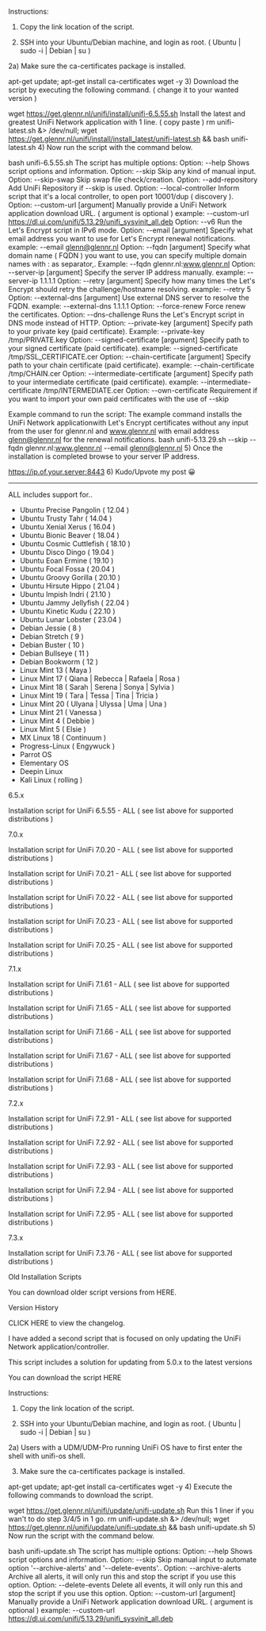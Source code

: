 Instructions:

 

1) Copy the link location of the script.

2) SSH into your Ubuntu/Debian machine, and login as root. ( Ubuntu | sudo -i | Debian | su )

2a) Make sure the ca-certificates package is installed.

apt-get update; apt-get install ca-certificates wget -y
3) Download the script by executing the following command. ( change it to your wanted version )

wget https://get.glennr.nl/unifi/install/unifi-6.5.55.sh
Install the latest and greatest UniFi Network application with 1 line. ( copy paste )
rm unifi-latest.sh &> /dev/null; wget https://get.glennr.nl/unifi/install/install_latest/unifi-latest.sh && bash unifi-latest.sh
4) Now run the script with the command below.

bash unifi-6.5.55.sh
The script has multiple options:
Option: --help
Shows script options and information.
Option: --skip
Skip any kind of manual input.
Option: --skip-swap
Skip swap file check/creation.
Option: --add-repository
Add UniFi Repository if --skip is used.
Option: --local-controller
Inform script that it's a local controller, to open port 10001/dup ( discovery ).
Option: --custom-url [argument]
Manually provide a UniFi Network application download URL. ( argument is optional )
example: --custom-url https://dl.ui.com/unifi/5.13.29/unifi_sysvinit_all.deb
Option: --v6
Run the Let's Encrypt script in IPv6 mode.
Option: --email [argument]
Specify what email address you want to use for Let's Encrypt renewal notifications.
example: --email glenn@glennr.nl
Option: --fqdn [argument]
Specify what domain name ( FQDN ) you want to use, you can specify multiple domain names with : as separator,.
Example: --fqdn glennr.nl:www.glennr.nl
Option: --server-ip [argument]
Specify the server IP address manually.
example: --server-ip 1.1.1.1
Option: --retry [argument]
Specify how many times the Let's Encrypt should retry the challenge/hostname resolving.
example: --retry 5
Option: --external-dns [argument] 
Use external DNS server to resolve the FQDN.
example: --external-dns 1.1.1.1
Option: --force-renew
Force renew the certificates.
Option: --dns-challenge
Runs the Let's Encrypt script in DNS mode instead of HTTP.
Option: --private-key [argument]
Specify path to your private key (paid certificate).
Example: --private-key /tmp/PRIVATE.key
Option: --signed-certificate [argument]
Specify path to your signed certificate (paid certificate).
example: --signed-certificate /tmp/SSL_CERTIFICATE.cer
Option: --chain-certificate [argument]
Specify path to your chain certificate (paid certificate).
example: --chain-certificate /tmp/CHAIN.cer
Option: --intermediate-certificate [argument]
Specify path to your intermediate certificate (paid certificate).
example: --intermediate-certificate /tmp/INTERMEDIATE.cer
Option: --own-certificate
Requirement if you want to import your own paid certificates with the use of --skip
 
Example command to run the script:
The example command installs the UniFi Network applicationwith Let's Encrypt certificates without any input from the user for glennr.nl and www.glennr.nl with email address glenn@glennr.nl for the renewal notifications.
bash unifi-5.13.29.sh --skip --fqdn glennr.nl:www.glennr.nl --email glenn@glennr.nl
5) Once the installation is completed browse to your server IP address.

https://ip.of.your.server:8443
6) Kudo/Upvote my post 😀

 

--------------------------------------------------------------

ALL includes support for..

- Ubuntu Precise Pangolin ( 12.04 )  
- Ubuntu Trusty Tahr ( 14.04 )
- Ubuntu Xenial Xerus ( 16.04 )
- Ubuntu Bionic Beaver ( 18.04 )
- Ubuntu Cosmic Cuttlefish ( 18.10 )
- Ubuntu Disco Dingo ( 19.04 )
- Ubuntu Eoan Ermine ( 19.10 )
- Ubuntu Focal Fossa ( 20.04 )
- Ubuntu Groovy Gorilla ( 20.10 )
- Ubuntu Hirsute Hippo ( 21.04 )
- Ubuntu Impish Indri ( 21.10 )
- Ubuntu Jammy Jellyfish ( 22.04 )
- Ubuntu Kinetic Kudu ( 22.10 )
- Ubuntu Lunar Lobster ( 23.04 )
- Debian Jessie ( 8 )
- Debian Stretch ( 9 )
- Debian Buster ( 10 )
- Debian Bullseye ( 11 )
- Debian Bookworm ( 12 )
- Linux Mint 13 ( Maya )
- Linux Mint 17 ( Qiana | Rebecca | Rafaela | Rosa )
- Linux Mint 18 ( Sarah | Serena | Sonya | Sylvia )
- Linux Mint 19 ( Tara | Tessa | Tina | Tricia )
- Linux Mint 20 ( Ulyana | Ulyssa | Uma | Una )
- Linux Mint 21 ( Vanessa )
- Linux Mint 4 ( Debbie )
- Linux Mint 5 ( Elsie )
- MX Linux 18 ( Continuum )
- Progress-Linux ( Engywuck )
- Parrot OS
- Elementary OS
- Deepin Linux
- Kali Linux ( rolling )

 

 

6.5.x

 

Installation script for UniFi 6.5.55 - ALL ( see list above for supported distributions )

 

7.0.x

 

Installation script for UniFi 7.0.20 - ALL ( see list above for supported distributions )

Installation script for UniFi 7.0.21 - ALL ( see list above for supported distributions )

Installation script for UniFi 7.0.22 - ALL ( see list above for supported distributions )

Installation script for UniFi 7.0.23 - ALL ( see list above for supported distributions )

Installation script for UniFi 7.0.25 - ALL ( see list above for supported distributions )

7.1.x

 

Installation script for UniFi 7.1.61 - ALL ( see list above for supported distributions )

Installation script for UniFi 7.1.65 - ALL ( see list above for supported distributions )

Installation script for UniFi 7.1.66 - ALL ( see list above for supported distributions )

Installation script for UniFi 7.1.67 - ALL ( see list above for supported distributions )

Installation script for UniFi 7.1.68 - ALL ( see list above for supported distributions )

7.2.x

 

Installation script for UniFi 7.2.91 - ALL ( see list above for supported distributions )

Installation script for UniFi 7.2.92 - ALL ( see list above for supported distributions )

Installation script for UniFi 7.2.93 - ALL ( see list above for supported distributions )

Installation script for UniFi 7.2.94 - ALL ( see list above for supported distributions )

Installation script for UniFi 7.2.95 - ALL ( see list above for supported distributions )

7.3.x

 

Installation script for UniFi 7.3.76 - ALL ( see list above for supported distributions )

 

 

Old Installation Scripts

 

You can download older script versions from HERE.

 

Version History

 

CLICK HERE to view the changelog.

 


I have added a second script that is focused on only updating the UniFi Network application/controller.

This script includes a solution for updating from 5.0.x to the latest versions

 

You can download the script HERE

 

Instructions:

 

1) Copy the link location of the script.

2) SSH into your Ubuntu/Debian machine, and login as root. ( Ubuntu | sudo -i | Debian | su )

2a) Users with a UDM/UDM-Pro running UniFi OS have to first enter the shell with unifi-os shell.

3) Make sure the ca-certificates package is installed.

apt-get update; apt-get install ca-certificates wget -y
4) Execute the following commands to download the script.

wget https://get.glennr.nl/unifi/update/unifi-update.sh
Run this 1 liner if you wan't to do step 3/4/5 in 1 go.
rm unifi-update.sh &> /dev/null; wget https://get.glennr.nl/unifi/update/unifi-update.sh && bash unifi-update.sh
5) Now run the script with the command below.

bash unifi-update.sh
The script has multiple options:
Option: --help
Shows script options and information.
Option: --skip
Skip manual input to automate option '--archive-alerts' and '--delete-events'..
Option: --archive-alerts
Archive all alerts, it will only run this and stop the script if you use this option.
Option: --delete-events
Delete all events, it will only run this and stop the script if you use this option.
Option: --custom-url [argument]
Manually provide a UniFi Network application download URL. ( argument is optional )
example: --custom-url https://dl.ui.com/unifi/5.13.29/unifi_sysvinit_all.deb
